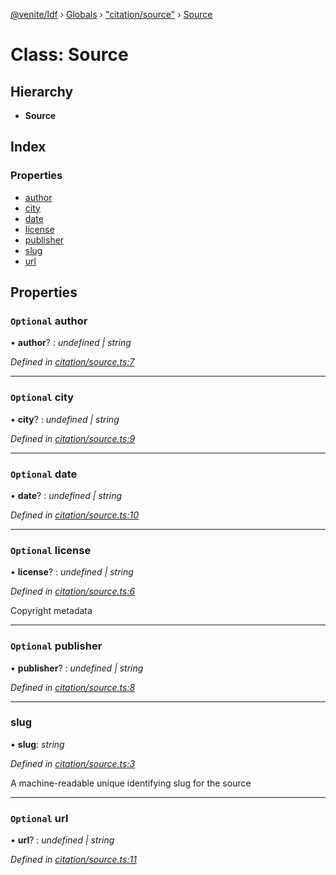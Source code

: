 [@venite/ldf](../README.md) › [Globals](../globals.md) › ["citation/source"](../modules/_citation_source_.md) › [Source](_citation_source_.source.md)

# Class: Source

## Hierarchy

* **Source**

## Index

### Properties

* [author](_citation_source_.source.md#optional-author)
* [city](_citation_source_.source.md#optional-city)
* [date](_citation_source_.source.md#optional-date)
* [license](_citation_source_.source.md#optional-license)
* [publisher](_citation_source_.source.md#optional-publisher)
* [slug](_citation_source_.source.md#slug)
* [url](_citation_source_.source.md#optional-url)

## Properties

### `Optional` author

• **author**? : *undefined | string*

*Defined in [citation/source.ts:7](https://github.com/gbj/venite/blob/366edbd/ldf/src/citation/source.ts#L7)*

___

### `Optional` city

• **city**? : *undefined | string*

*Defined in [citation/source.ts:9](https://github.com/gbj/venite/blob/366edbd/ldf/src/citation/source.ts#L9)*

___

### `Optional` date

• **date**? : *undefined | string*

*Defined in [citation/source.ts:10](https://github.com/gbj/venite/blob/366edbd/ldf/src/citation/source.ts#L10)*

___

### `Optional` license

• **license**? : *undefined | string*

*Defined in [citation/source.ts:6](https://github.com/gbj/venite/blob/366edbd/ldf/src/citation/source.ts#L6)*

Copyright metadata

___

### `Optional` publisher

• **publisher**? : *undefined | string*

*Defined in [citation/source.ts:8](https://github.com/gbj/venite/blob/366edbd/ldf/src/citation/source.ts#L8)*

___

###  slug

• **slug**: *string*

*Defined in [citation/source.ts:3](https://github.com/gbj/venite/blob/366edbd/ldf/src/citation/source.ts#L3)*

A machine-readable unique identifying slug for the source

___

### `Optional` url

• **url**? : *undefined | string*

*Defined in [citation/source.ts:11](https://github.com/gbj/venite/blob/366edbd/ldf/src/citation/source.ts#L11)*
